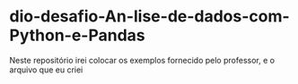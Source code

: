 # dio-desafio-An-lise-de-dados-com-Python-e-Pandas
Neste repositório irei colocar os exemplos fornecido pelo professor, e o arquivo que eu criei

